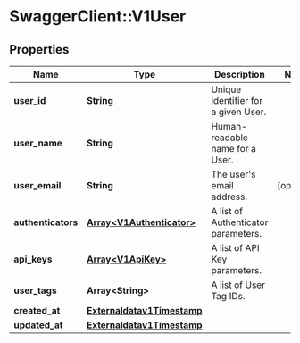 # SwaggerClient::V1User

## Properties
Name | Type | Description | Notes
------------ | ------------- | ------------- | -------------
**user_id** | **String** | Unique identifier for a given User. | 
**user_name** | **String** | Human-readable name for a User. | 
**user_email** | **String** | The user&#x27;s email address. | [optional] 
**authenticators** | [**Array&lt;V1Authenticator&gt;**](V1Authenticator.md) | A list of Authenticator parameters. | 
**api_keys** | [**Array&lt;V1ApiKey&gt;**](V1ApiKey.md) | A list of API Key parameters. | 
**user_tags** | **Array&lt;String&gt;** | A list of User Tag IDs. | 
**created_at** | [**Externaldatav1Timestamp**](Externaldatav1Timestamp.md) |  | 
**updated_at** | [**Externaldatav1Timestamp**](Externaldatav1Timestamp.md) |  | 

